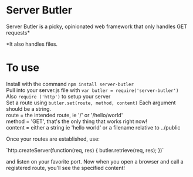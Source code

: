 # Server Butler

Server Butler is a picky, opinionated web framework that only handles GET requests*
<p>*It also handles files.</p>


# To use

Install with the command `npm install server-butler`
<br>
Pull into your server.js file with `var butler = require('server-butler')`
<br>
Also `require ('http')` to setup your server
<br>
Set a route using `butler.set(route, method, content)` Each argument should be a string.
<br>
route = the intended route, ie '/' or '/hello/world'
<br>
method = 'GET', that's the only thing that works right now!
<br>
content = either a string ie 'hello world' or a filename relative to ../public

<p> Once your routes are established, use:</p>
 `http.createServer(function(req, res) {
  butler.retrieve(req, res);
})`
<p> and listen on your favorite port.  Now when you open a browser and call a registered route, you'll see the specified content!

